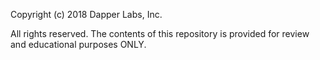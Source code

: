 Copyright (c) 2018 Dapper Labs, Inc.

All rights reserved. The contents of this repository is provided for review and educational purposes ONLY.
